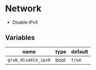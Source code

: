 # Network

-   Disable IPv6

## Variables

| name                | type | default |
| ------------------- | ---- | ------- |
| `grub_disable_ipv6` | bool | `true`  |
